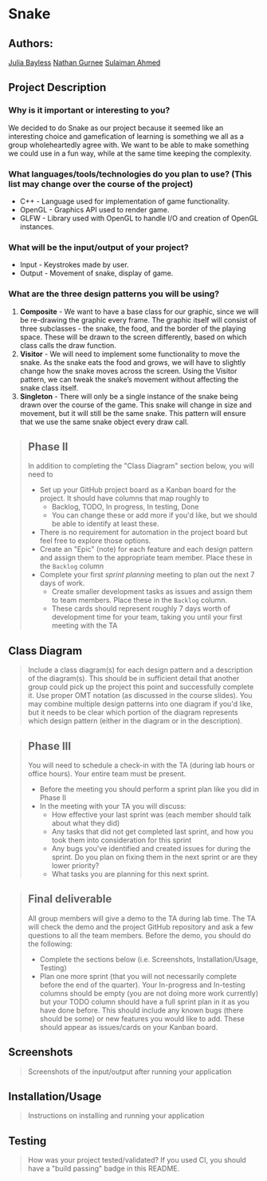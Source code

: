 # Snake
 ## Authors:
 [Julia Bayless](https://github.com/jbayl006)
 [Nathan Gurnee](https://github.com/nathangurnee)
 [Sulaiman Ahmed](https://github.com/sulaiman-ahmed)
 
## Project Description
### Why is it important or interesting to you?
  We decided to do Snake as our project because it seemed like an interesting choice and gamefication of learning is something we all as a group wholeheartedly agree with. We want to be able to make something we could use in a fun way,  while at the same time keeping the complexity.
 ### What languages/tools/technologies do you plan to use? (This list may change over the course of the project)
 * C++ - Language used for implementation of game functionality.
 * OpenGL - Graphics API used to render game.
 * GLFW - Library used with OpenGL to handle I/O and creation of OpenGL instances.
 ### What will be the input/output of your project?
 * Input - Keystrokes made by user.
 * Output - Movement of snake, display of game.
 ### What are the three design patterns you will be using?
 1. **Composite** - We want to have a base class for our graphic, since we will be re-drawing the graphic every frame. The graphic itself will consist of three subclasses - the snake, the food, and the border of the playing space. These will be drawn to the screen differently, based on which class calls the draw function.
 2. **Visitor** - We will need to implement some functionality to move the snake. As the snake eats the food and grows, we will have to slightly change how the snake moves across the screen. Using the Visitor pattern, we can tweak the snake’s movement without affecting the snake class itself.
 3. **Singleton** - There will only be a single instance of the snake being drawn over the course of the game. This snake will change in size and movement, but it will still be the same snake. This pattern will ensure that we use the same snake object every draw call.

 > ## Phase II
 > In addition to completing the "Class Diagram" section below, you will need to 
 > * Set up your GitHub project board as a Kanban board for the project. It should have columns that map roughly to 
 >   * Backlog, TODO, In progress, In testing, Done
 >   * You can change these or add more if you'd like, but we should be able to identify at least these.
 > * There is no requirement for automation in the project board but feel free to explore those options.
 > * Create an "Epic" (note) for each feature and each design pattern and assign them to the appropriate team member. Place these in the `Backlog` column
 > * Complete your first *sprint planning* meeting to plan out the next 7 days of work.
 >   * Create smaller development tasks as issues and assign them to team members. Place these in the `Backlog` column.
 >   * These cards should represent roughly 7 days worth of development time for your team, taking you until your first meeting with the TA
## Class Diagram
 > Include a class diagram(s) for each design pattern and a description of the diagram(s). This should be in sufficient detail that another group could pick up the project this point and successfully complete it. Use proper OMT notation (as discussed in the course slides). You may combine multiple design patterns into one diagram if you'd like, but it needs to be clear which portion of the diagram represents which design pattern (either in the diagram or in the description). 
 
 > ## Phase III
 > You will need to schedule a check-in with the TA (during lab hours or office hours). Your entire team must be present. 
 > * Before the meeting you should perform a sprint plan like you did in Phase II
 > * In the meeting with your TA you will discuss: 
 >   - How effective your last sprint was (each member should talk about what they did)
 >   - Any tasks that did not get completed last sprint, and how you took them into consideration for this sprint
 >   - Any bugs you've identified and created issues for during the sprint. Do you plan on fixing them in the next sprint or are they lower priority?
 >   - What tasks you are planning for this next sprint.

 > ## Final deliverable
 > All group members will give a demo to the TA during lab time. The TA will check the demo and the project GitHub repository and ask a few questions to all the team members. 
 > Before the demo, you should do the following:
 > * Complete the sections below (i.e. Screenshots, Installation/Usage, Testing)
 > * Plan one more sprint (that you will not necessarily complete before the end of the quarter). Your In-progress and In-testing columns should be empty (you are not doing more work currently) but your TODO column should have a full sprint plan in it as you have done before. This should include any known bugs (there should be some) or new features you would like to add. These should appear as issues/cards on your Kanban board. 
 ## Screenshots
 > Screenshots of the input/output after running your application
 ## Installation/Usage
 > Instructions on installing and running your application
 ## Testing
 > How was your project tested/validated? If you used CI, you should have a "build passing" badge in this README.
 
